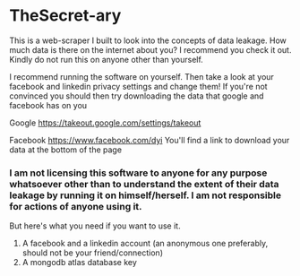 # TheSecret-ary

This is a web-scraper I built to look into the concepts of data leakage. 
How much data is there on the internet about you? 
I recommend you check it out.
Kindly do not run this on anyone other than yourself.

I recommend running the software on yourself.
Then take a look at your facebook and linkedin privacy settings and change them!
If you're not convinced you should then try downloading the data that google and facebook has on you 

Google
https://takeout.google.com/settings/takeout

Facebook
https://www.facebook.com/dyi
You'll find a link to download your data at the bottom of the page

### I am not licensing this software to anyone for any purpose whatsoever other than to understand the extent of their data leakage by running it on himself/herself. I am not responsible for actions of anyone using it.

But here's what you need if you want to use it.
1. A facebook and a linkedin account (an anonymous one preferably, should not be your friend/connection)
2. A mongodb atlas database key
